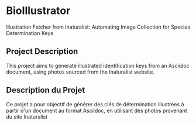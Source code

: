 # BioIllustrator
Illustration Fetcher from Inaturalist: Automating Image Collection for Species Determination Keys

## Project Description

This project aims to generate illustrated identification keys from an Asciidoc document, using photos sourced from the Inaturalist website.

## Description du Projet

Ce projet a pour objectif de générer des clés de détermination illustrées à partir d'un document au format Asciidoc, en utilisant des photos provenant du site Inaturalist
